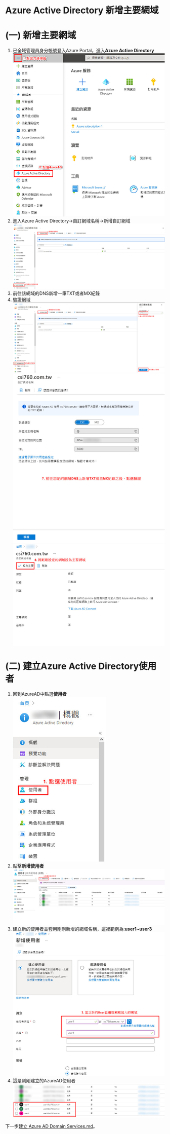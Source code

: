 # Azure Active Directory 新增主要網域
# (一) 新增主要網域<br>
1. 已全域管理員身分帳號登入Azure Portal，進入**Azure Active Directory** <br>
![GITHUB](https://github.com/A-0428/Azure/blob/main/Azure%20Virtual%20Desktop/Azure%20Active%20Directory%20%E6%96%B0%E5%A2%9E%E4%B8%BB%E8%A6%81%E7%B6%B2%E5%9F%9F/image1.jpg) <br>
2. 進入Azure Active Directory->自訂網域名稱->新增自訂網域 <br>
![GITHUB](https://github.com/A-0428/Azure/blob/main/Azure%20Virtual%20Desktop/Azure%20Active%20Directory%20%E6%96%B0%E5%A2%9E%E4%B8%BB%E8%A6%81%E7%B6%B2%E5%9F%9F/image2.jpg) <br> 
3. 前往該網域的DNS新增一筆TXT或者MX紀錄 <br>
4. 驗證網域 <br>
![GITHUB](https://github.com/A-0428/Azure/blob/main/Azure%20Virtual%20Desktop/Azure%20Active%20Directory%20%E6%96%B0%E5%A2%9E%E4%B8%BB%E8%A6%81%E7%B6%B2%E5%9F%9F/image3.jpg) <br> 
![GITHUB](https://github.com/A-0428/Azure/blob/main/Azure%20Virtual%20Desktop/Azure%20Active%20Directory%20%E6%96%B0%E5%A2%9E%E4%B8%BB%E8%A6%81%E7%B6%B2%E5%9F%9F/image4.jpg) <br>
![GITHUB](https://github.com/A-0428/Azure/blob/main/Azure%20Virtual%20Desktop/Azure%20Active%20Directory%20%E6%96%B0%E5%A2%9E%E4%B8%BB%E8%A6%81%E7%B6%B2%E5%9F%9F/image5.jpg) <br>

# (二) 建立Azure Active Directory使用者<br>
1. 回到AzureAD中點選**使用者** <br>
![GITHUB](https://github.com/A-0428/Azure/blob/main/Azure%20Virtual%20Desktop/Azure%20Active%20Directory%20%E6%96%B0%E5%A2%9E%E4%B8%BB%E8%A6%81%E7%B6%B2%E5%9F%9F/image6.jpg) <br>
2. 點擊**新增使用者** <br>
![GITHUB](https://github.com/A-0428/Azure/blob/main/Azure%20Virtual%20Desktop/Azure%20Active%20Directory%20%E6%96%B0%E5%A2%9E%E4%B8%BB%E8%A6%81%E7%B6%B2%E5%9F%9F/image7.jpg) <br>
3. 建立新的使用者並套用剛剛新增的網域名稱，這裡範例為:**user1~user3** <br>
![GITHUB](https://github.com/A-0428/Azure/blob/main/Azure%20Virtual%20Desktop/Azure%20Active%20Directory%20%E6%96%B0%E5%A2%9E%E4%B8%BB%E8%A6%81%E7%B6%B2%E5%9F%9F/image8.jpg) <br>
4. 這是剛剛建立的AzureAD使用者
![GITHUB](https://github.com/A-0428/Azure/blob/main/Azure%20Virtual%20Desktop/Azure%20Active%20Directory%20%E6%96%B0%E5%A2%9E%E4%B8%BB%E8%A6%81%E7%B6%B2%E5%9F%9F/image9.jpg) <br>

下一步[建立 Azure AD Domain Services.md](https://github.com/A-0428/Azure/blob/main/Azure%20Virtual%20Desktop/2.%E5%BB%BA%E7%AB%8B%20Azure%20AD%20Domain%20Services.md)。<br>
